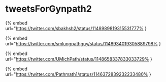 # tweetsForGynpath2

{% embed url="https://twitter.com/sbakhsh2/status/1148989819315531777% }

{% embed url="https://twitter.com/smlungpathguy/status/1148934019305889798% }

{% embed url="https://twitter.com/UMichPath/status/1148658337833033729% }

{% embed url="https://twitter.com/Pathmath1/status/1146372839232233480% }

